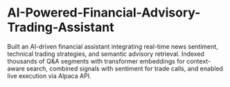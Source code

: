 # AI-Powered-Financial-Advisory-Trading-Assistant
Built an AI-driven financial assistant integrating real-time news sentiment, technical trading strategies, and semantic advisory retrieval. Indexed thousands of Q&amp;A segments with transformer embeddings for context-aware search, combined signals with sentiment for trade calls, and enabled live execution via Alpaca API.
